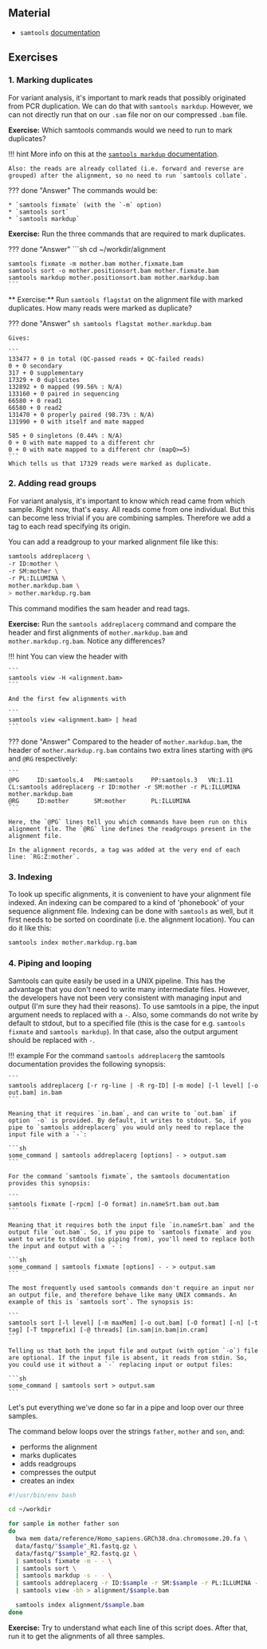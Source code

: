 
## Material

* `samtools` [documentation](http://www.htslib.org/doc/samtools.html)

## Exercises

### 1. Marking duplicates

For variant analysis, it's important to mark reads that possibly originated from PCR duplication. We can do that with `samtools markdup`. However, we can not directly run that on our `.sam` file nor on our compressed `.bam` file.

**Exercise:** Which samtools commands would we need to run to mark duplicates?

!!! hint
    More info on this at the [`samtools markdup` documentation](http://www.htslib.org/doc/samtools-markdup.html#EXAMPLES).

    Also: the reads are already collated (i.e. forward and reverse are grouped) after the alignment, so no need to run `samtools collate`.

??? done "Answer"
    The commands would be:

    * `samtools fixmate` (with the `-m` option)
    * `samtools sort`
    * `samtools markdup`

**Exercise:** Run the three commands that are required to mark duplicates.

??? done "Answer"
    ```sh
    cd ~/workdir/alignment

    samtools fixmate -m mother.bam mother.fixmate.bam
    samtools sort -o mother.positionsort.bam mother.fixmate.bam
    samtools markdup mother.positionsort.bam mother.markdup.bam
    ```

** Exercise:** Run `samtools flagstat` on the alignment file with marked duplicates. How many reads were marked as duplicate?

??? done "Answer"
    ```sh
    samtools flagstat mother.markdup.bam
    ```

    Gives:

    ```
    133477 + 0 in total (QC-passed reads + QC-failed reads)
    0 + 0 secondary
    317 + 0 supplementary
    17329 + 0 duplicates
    132892 + 0 mapped (99.56% : N/A)
    133160 + 0 paired in sequencing
    66580 + 0 read1
    66580 + 0 read2
    131470 + 0 properly paired (98.73% : N/A)
    131990 + 0 with itself and mate mapped

    585 + 0 singletons (0.44% : N/A)
    0 + 0 with mate mapped to a different chr
    0 + 0 with mate mapped to a different chr (mapQ>=5)
    ```
    Which tells us that 17329 reads were marked as duplicate.

### 2. Adding read groups

For variant analysis, it's important to know which read came from which sample. Right now, that's easy. All reads come from one individual. But this can become less trivial if you are combining samples. Therefore we add a tag to each read specifying its origin.

You can add a readgroup to your marked alignment file like this:

```sh
samtools addreplacerg \
-r ID:mother \
-r SM:mother \
-r PL:ILLUMINA \
mother.markdup.bam \
> mother.markdup.rg.bam
```

This command modifies the sam header and read tags.

**Exercise:** Run the `samtools addreplacerg` command and compare the header and first alignments of `mother.markdup.bam` and `mother.markdup.rg.bam`. Notice any differences?

!!! hint
    You can view the header with

    ```
    samtools view -H <alignment.bam>
    ```

    And the first few alignments with

    ```
    samtools view <alignment.bam> | head
    ```

??? done "Answer"
    Compared to the header of `mother.markdup.bam`, the header of `mother.markdup.rg.bam` contains two extra lines starting with `@PG` and `@RG` respectively:

    ```
    @PG     ID:samtools.4   PN:samtools     PP:samtools.3   VN:1.11 CL:samtools addreplacerg -r ID:mother -r SM:mother -r PL:ILLUMINA mother.markdup.bam
    @RG     ID:mother       SM:mother       PL:ILLUMINA
    ```

    Here, the `@PG` lines tell you which commands have been run on this alignment file. The `@RG` line defines the readgroups present in the alignment file.

    In the alignment records, a tag was added at the very end of each line: `RG:Z:mother`.


### 3. Indexing

To look up specific alignments, it is convenient to have your alignment file indexed. An indexing can be compared to a kind of 'phonebook' of your sequence alignment file. Indexing can be done with `samtools` as well, but it first needs to be sorted on coordinate (i.e. the alignment location). You can do it like this:

```sh
samtools index mother.markdup.rg.bam
```

### 4. Piping and looping

Samtools can quite easily be used in a UNIX pipeline. This has the advantage that you don't need to write many intermediate files. However, the developers have not been very consistent with managing input and output (I'm sure they had their reasons). To use samtools in a pipe, the input argument needs to replaced with a `-`. Also, some commands do not write by default to stdout, but to a specified file (this is the case for e.g. `samtools fixmate` and `samtools markdup`). In that case, also the output argument should be replaced with `-`.

!!! example
    For the command `samtools addreplacerg` the samtools documentation provides the following synopsis:

    ```
    samtools addreplacerg [-r rg-line | -R rg-ID] [-m mode] [-l level] [-o out.bam] in.bam
    ```

    Meaning that it requires `in.bam`, and can write to `out.bam` if option `-o` is provided. By default, it writes to stdout. So, if you pipe to `samtools addreplacerg` you would only need to replace the input file with a `-`:

    ```sh
    some_command | samtools addreplacerg [options] - > output.sam
    ```

    For the command `samtools fixmate`, the samtools documentation provides this synopsis:

    ```
    samtools fixmate [-rpcm] [-O format] in.nameSrt.bam out.bam
    ```

    Meaning that it requires both the input file `in.nameSrt.bam` and the output file `out.bam`. So, if you pipe to `samtools fixmate` and you want to write to stdout (so piping from), you'll need to replace both the input and output with a `-`:

    ```sh
    some_command | samtools fixmate [options] - - > output.sam
    ```

    The most frequently used samtools commands don't require an input nor an output file, and therefore behave like many UNIX commands. An example of this is `samtools sort`. The synopsis is:

    ```
    samtools sort [-l level] [-m maxMem] [-o out.bam] [-O format] [-n] [-t tag] [-T tmpprefix] [-@ threads] [in.sam|in.bam|in.cram]
    ```

    Telling us that both the input file and output (with option `-o`) file are optional. If the input file is absent, it reads from stdin. So, you could use it without a `-` replacing input or output files:

    ```sh
    some_command | samtools sort > output.sam
    ```

Let's put everything we've done so far in a pipe and loop over our three samples.

The command below loops over the strings `father`, `mother` and `son`, and:

* performs the alignment
* marks duplicates
* adds readgroups
* compresses the output
* creates an index

```sh
#!/usr/bin/env bash

cd ~/workdir

for sample in mother father son
do
  bwa mem data/reference/Homo_sapiens.GRCh38.dna.chromosome.20.fa \
  data/fastq/"$sample"_R1.fastq.gz \
  data/fastq/"$sample"_R2.fastq.gz \
  | samtools fixmate -m - - \
  | samtools sort \
  | samtools markdup -s - - \
  | samtools addreplacerg -r ID:$sample -r SM:$sample -r PL:ILLUMINA - \
  | samtools view -bh > alignment/$sample.bam

  samtools index alignment/$sample.bam
done
```

**Exercise:** Try to understand what each line of this script does. After that, run it to get the alignments of all three samples.
